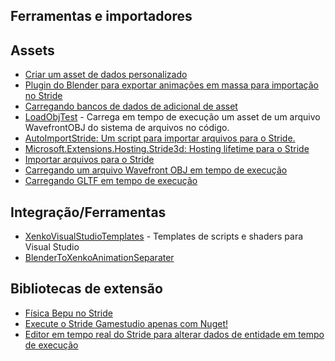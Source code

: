 ## Ferramentas e importadores

## Assets
- [Criar um asset de dados personalizado](https://github.com/manio143/StrideCustomAsset)
- [Plugin do Blender para exportar animações em massa para importação no Stride](https://github.com/JackPilley/BlenderToStrideAnimationSeparator)
- [Carregando bancos de dados de adicional de asset](https://gist.github.com/aikixd/b0decb0cfc28bbdacb46d953691f76fd)
- [LoadObjTest](https://github.com/jeske/LoadObjTest) - Carrega em tempo de execução um asset de um arquivo WavefrontOBJ do sistema de arquivos no código.
- [AutoImportStride: Um script para importar arquivos para o Stride.](https://github.com/VirtualBrightPlayz/AutoImportStride)
- [Microsoft.Extensions.Hosting.Stride3d: Hosting lifetime para o Stride](https://github.com/spasarto/Microsoft.Extensions.Hosting.Stride3d)
- [Importar arquivos para o Stride](https://github.com/VirtualBrightPlayz/AutoImportStride)
- [Carregando um arquivo Wavefront OBJ em tempo de execução](https://github.com/jeske/LoadObjTest)
- [Carregando GLTF em tempo de execução](https://github.com/ykafia/StrideGltf/blob/master/GltfImport/LoadGLTF.cs)

## Integração/Ferramentas
- [XenkoVisualStudioTemplates](https://github.com/tebjan/XenkoTemplates/releases) - Templates de scripts e shaders para Visual Studio
- [BlenderToXenkoAnimationSeparater](https://github.com/GutterLab/BlenderToXenkoAnimationSeparator)

## Bibliotecas de extensão
- [Física Bepu no Stride](https://www.nuget.org/packages/Stride.BepuPhysics)
- [Execute o Stride Gamestudio apenas com Nuget!](https://github.com/Doprez/stride-gamestudio-nuget)
- [Editor em tempo real do Stride para alterar dados de entidade em tempo de execução](https://github.com/tebjan/StrideLiveEditor)


